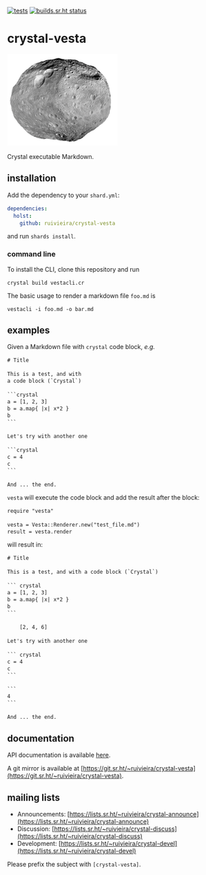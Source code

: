 [![tests](https://github.com/ruivieira/crystal-vesta/actions/workflows/main.yml/badge.svg)](https://github.com/ruivieira/crystal-vesta/actions/workflows/main.yml) [![builds.sr.ht status](https://builds.sr.ht/~ruivieira/crystal-vesta/commits/.build.yml.svg)](https://builds.sr.ht/~ruivieira/crystal-vesta/commits/.build.yml?)

# crystal-vesta

![vesta](./docs/vesta.png)

Crystal executable Markdown.

## installation

Add the dependency to your `shard.yml`:

```yaml
dependencies:
  holst:
    github: ruivieira/crystal-vesta
```

and run `shards install`.

### command line

To install the CLI, clone this repository and run

```shell
crystal build vestacli.cr
```

The basic usage to render a markdown file `foo.md` is

```shell
vestacli -i foo.md -o bar.md
```

## examples

Given a Markdown file with `crystal` code block, _e.g._

    # Title

    This is a test, and with
    a code block (`Crystal`)

    ```crystal
    a = [1, 2, 3]
    b = a.map{ |x| x*2 }
    b
    ```

    Let's try with another one

    ```crystal
    c = 4
    c
    ```

    And ... the end.

`vesta` will execute the code block and add the result after the block:

```crystal
require "vesta"

vesta = Vesta::Renderer.new("test_file.md")
result = vesta.render
```

will result in:

    # Title

    This is a test, and with a code block (`Crystal`)

    ``` crystal
    a = [1, 2, 3]
    b = a.map{ |x| x*2 }
    b
    ```

        [2, 4, 6]

    Let's try with another one

    ``` crystal
    c = 4
    c
    ```

    ```
    4
    ```

    And ... the end.

## documentation

API documentation is available [here](https://ruivieira.github.io/crystal-vesta/).

A git mirror is available at [https://git.sr.ht/~ruivieira/crystal-vesta](https://git.sr.ht/~ruivieira/crystal-vesta).

## mailing lists

- Announcements: [https://lists.sr.ht/~ruivieira/crystal-announce](https://lists.sr.ht/~ruivieira/crystal-announce)
- Discussion: [https://lists.sr.ht/~ruivieira/crystal-discuss](https://lists.sr.ht/~ruivieira/crystal-discuss)
- Development: [https://lists.sr.ht/~ruivieira/crystal-devel](https://lists.sr.ht/~ruivieira/crystal-devel)

Please prefix the subject with `[crystal-vesta]`.
